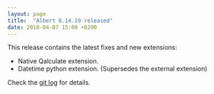 ```yaml
---
layout: page
title:  "Albert 0.14.19 released"
date: 2018-04-07 15:00 +0200
---
```

This release contains the latest fixes and new extensions:

* Native Qalculate extension.
* Datetime python extension. (Supersedes the external extension)

Check the [git log](https://github.com/albertlauncher/albert/commits/v0.14.19) for details.
